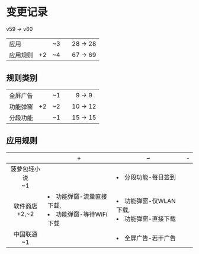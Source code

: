 # 变更记录

v59 -> v60

||||||
|-|:-:|:-:|:-:|:-:|
|应用||~3||28 -> 28|
|应用规则|+2|~4||67 -> 69|

## 规则类别

||||||
|-|:-:|:-:|:-:|:-:|
|全屏广告||~1||9 -> 9|
|功能弹窗|+2|~2||10 -> 12|
|分段功能||~1||15 -> 15|

## 应用规则

||+|~|-|
|:-:|-|-|-|
|菠萝包轻小说<br>~1||<li>分段功能-每日签到||
|软件商店<br>+2,~2|<li>功能弹窗-流量直接下载,<li>功能弹窗-等待WiFi下载|<li>功能弹窗-仅WLAN下载,<li>功能弹窗-直接下载||
|中国联通<br>~1||<li>全屏广告-若干广告||

